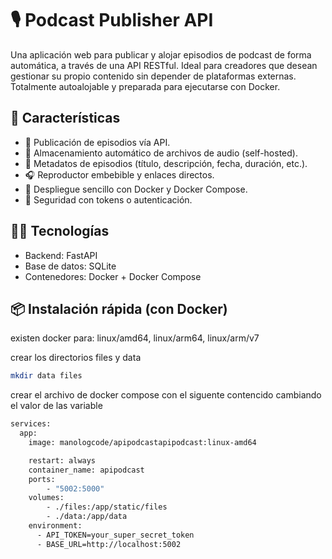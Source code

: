 # 🎙️ Podcast Publisher API

Una aplicación web para publicar y alojar episodios de podcast de forma automática, a través de una API RESTful. Ideal para creadores que desean gestionar su propio contenido sin depender de plataformas externas. Totalmente autoalojable y preparada para ejecutarse con Docker.

## 🚀 Características

- 📡 Publicación de episodios vía API.
- 💾 Almacenamiento automático de archivos de audio (self-hosted).
- 🧾 Metadatos de episodios (título, descripción, fecha, duración, etc.).
- 🎧 Reproductor embebible y enlaces directos.
- 🐳 Despliegue sencillo con Docker y Docker Compose.
- 🔐 Seguridad con tokens o autenticación.


## 🧑‍💻 Tecnologías

- Backend: FastAPI
- Base de datos: SQLite
- Contenedores: Docker + Docker Compose

## 📦 Instalación rápida (con Docker)

existen docker para: linux/amd64, linux/arm64, linux/arm/v7

crear los directorios files y data

```bash
mkdir data files
```
crear el archivo de docker compose con el siguente contencido cambiando el valor de las variable

```bash
services:
  app:
    image: manologcode/apipodcastapipodcast:linux-amd64

    restart: always
    container_name: apipodcast
    ports:
        - "5002:5000"
    volumes:
        - ./files:/app/static/files
        - ./data:/app/data
    environment:
      - API_TOKEN=your_super_secret_token 
      - BASE_URL=http://localhost:5002
```